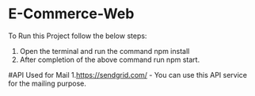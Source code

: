# E-Commerce-Web
To Run this Project follow the below steps:
1. Open the terminal and run the command npm install
2. After completion of the above command run npm start.

#API Used for Mail 
1.https://sendgrid.com/ - You can use this API service for the mailing purpose.



